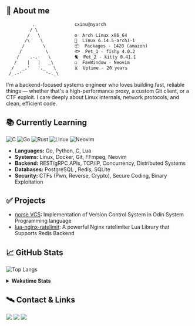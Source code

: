## 💠 About me

```txt
          .               cxinu@nyarch
         / \
        /   \             ⚙️  Arch Linux x86_64
       /\    \            🐉  Linux 6.14.5-arch1-1
      /       \           📦  Packages - 1420 (amazon)
     /         \          🐟  Pet_1 - fishy 4.0.2
    /    .-.    \         🐈  Pet_2 - kitty 0.41.1
   /    |   |   _\        ◻️  FavWindow - Neovim
  /   _.'   '._   \       ⏳  Uptime - 20 years
 /_.-'         '-._\

```

I'm a backend-focused systems engineer who loves building fast, reliable things — whether that's a high-performance proxy, a custom Git client, or a CTF exploit. I care deeply about Linux internals, network protocols, and clean, efficient code.

## 📚 Currently Learning

![C](https://img.shields.io/badge/C-%23FFFFFF.svg?style=for-the-badge&logo=c)
![Go](https://img.shields.io/badge/go-%2300ADD8.svg?style=for-the-badge&logo=go&logoColor=white)
![Rust](https://img.shields.io/badge/rust-%23AA9966.svg?style=for-the-badge&logo=rust&logoColor=white)
![Linux](https://img.shields.io/badge/linux-%23995555.svg?style=for-the-badge&logo=linux)
![Neovim](https://img.shields.io/badge/neovim-%23444499.svg?style=for-the-badge&logo=neovim)

- **Languages:** Go, Python, C, Lua
- **Systems:** Linux, Docker, Git, FFmpeg, Neovim
- **Backend:** REST/gRPC APIs, TCP/IP, Concurrency, Distributed Systems
- **Databases:** PostgreSQL , Redis, SQLite
- **Security:** CTFs (Pwn, Reverse, Crypto), Secure Coding, Binary Exploitation

## ✅ Projects

- [norse VCS](https://github.com/synthcynth/norse): Implementation of Version Control System in Odin System Programming language
- [lua-nginx-ratelimit](https://github.com/cxinu/lua-nginx-ratelimit): A powerful Nginx ratelimiter Lua Library that Supports Redis Backend

## 📈 GitHub Stats

![Top Langs](https://github-readme-stats.vercel.app/api/top-langs/?username=cxinu&layout=compact&theme=material-palenight&hide=cmake&card_width=600&hide_border=true)
<details>
    <summary><b>Wakatime Stats</b></summary>
    <img src="https://github-readme-stats.vercel.app/api/wakatime?username=cxinu&theme=material-palenight&layout=compact&card_width=600&hide_border=true" width="600" height="300" />
</details>

## 🛰️ Contact & Links

<a href="https://discord.com/users/575245382691323909"><img src="https://img.shields.io/badge/Discord-eep.cpp-7289da"></a>
<a href="https://cxinu.github.io" target="_blank"><img src="https://img.shields.io/badge/Personal%20Site-cxinu.github.io-blue"></a>
<a href="mailto:cxinu3099@gmail.com"><img src="https://img.shields.io/badge/Email-cxinu3099%40gmail.com-yellow"></a>
